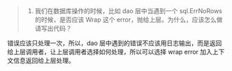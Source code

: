 > 1. 我们在数据库操作的时候，比如 dao 层中当遇到一个 sql.ErrNoRows 的时候，是否应该 Wrap 这个 error，抛给上层。为什么，应该怎么做请写出代码？

错误应该只处理一次，所以，dao 层中遇到的错误不应该用日志输出，而是返回给上层调用者，让上层调用者选择如何处理，所以可以选择 wrap error 加入上下文信息返回给上层处理。
